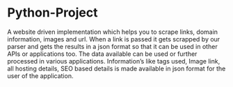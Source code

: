 # Python-Project

A website driven implementation which helps you to scrape links, domain information, images and url. When a link is passed it gets scrapped by our parser and gets the results in a json format so that it can be used in other APIs or applications too. The data available can be used or further processed in various applications. Information’s like tags used, Image link, all hosting details, SEO based details is made available in json format for the user of the application.
